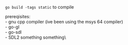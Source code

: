`go build -tags static`
to compile



prereqisites:\
    - gnu cpp compiler (ive been using the msys 64 compiler)\
    - go-gl\
    - go-sdl\
    - SDL2 something something\

